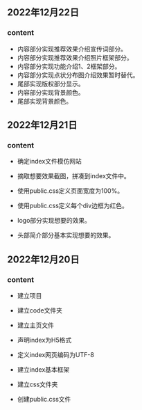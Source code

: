 ## 2022年12月22日

### content

- 内容部分实现推荐效果介绍宣传词部分。
- 内容部分实现推荐效果介绍照片框架部分。
- 内容部分实现功能介绍1、2框架部分。
- 内容部分实现点状分布图介绍效果暂时替代。
- 尾部实现版权部分显示。
- 内容部分实现背景颜色。
- 尾部实现背景颜色。

## 2022年12月21日

### content

- 确定index文件模仿网站

- 摘取想要效果截图，拼凑到index文件中。

- 使用public.css定义页面宽度为100%。

- 使用public.css定义每个div边框为红色。

- logo部分实现想要的效果。

- 头部简介部分基本实现想要的效果。

## 2022年12月20日

### content

- 建立项目

- 建立code文件夹

- 建立主页文件

- 声明index为H5格式

- 定义index网页编码为UTF-8

- 建立index基本框架

- 建立css文件夹

- 创建public.css文件
